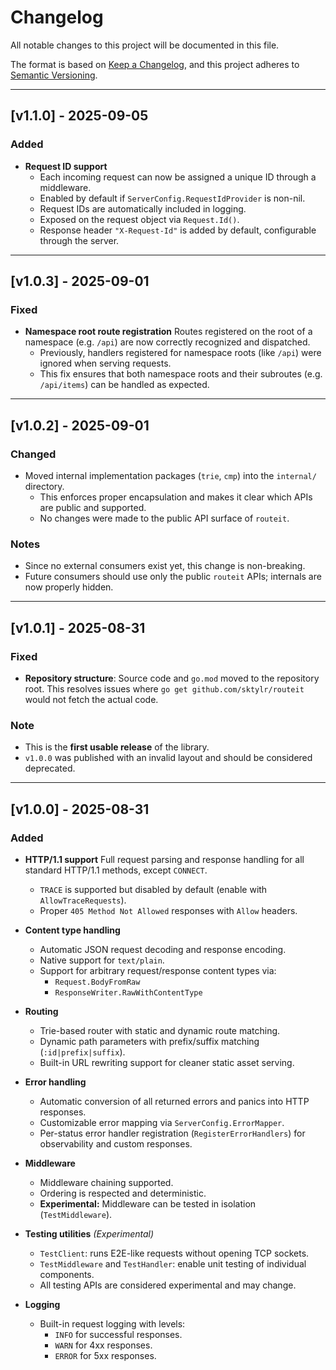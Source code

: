 # Changelog

All notable changes to this project will be documented in this file.

The format is based on [Keep a Changelog](https://keepachangelog.com/en/1.1.0/),
and this project adheres to [Semantic Versioning](https://semver.org/spec/v2.0.0.html).

---

## [v1.1.0] - 2025-09-05

### Added

- **Request ID support**
  - Each incoming request can now be assigned a unique ID through a middleware.
  - Enabled by default if `ServerConfig.RequestIdProvider` is non-nil.
  - Request IDs are automatically included in logging.
  - Exposed on the request object via `Request.Id()`.
  - Response header `"X-Request-Id"` is added by default, configurable through the server.

---

## [v1.0.3] - 2025-09-01

### Fixed

- **Namespace root route registration**
  Routes registered on the root of a namespace (e.g. `/api`) are now correctly recognized and dispatched.
  - Previously, handlers registered for namespace roots (like `/api`) were ignored when serving requests.
  - This fix ensures that both namespace roots and their subroutes (e.g. `/api/items`) can be handled as expected.

---

## [v1.0.2] - 2025-09-01

### Changed

- Moved internal implementation packages (`trie`, `cmp`) into the `internal/` directory.
  - This enforces proper encapsulation and makes it clear which APIs are public and supported.
  - No changes were made to the public API surface of `routeit`.

### Notes

- Since no external consumers exist yet, this change is non-breaking.
- Future consumers should use only the public `routeit` APIs; internals are now properly hidden.

---

## [v1.0.1] - 2025-08-31

### Fixed

- **Repository structure**: Source code and `go.mod` moved to the repository root.
  This resolves issues where `go get github.com/sktylr/routeit` would not fetch the actual code.

### Note

- This is the **first usable release** of the library.
- `v1.0.0` was published with an invalid layout and should be considered deprecated.

---

## [v1.0.0] - 2025-08-31

### Added

- **HTTP/1.1 support**
  Full request parsing and response handling for all standard HTTP/1.1 methods, except `CONNECT`.

  - `TRACE` is supported but disabled by default (enable with `AllowTraceRequests`).
  - Proper `405 Method Not Allowed` responses with `Allow` headers.

- **Content type handling**

  - Automatic JSON request decoding and response encoding.
  - Native support for `text/plain`.
  - Support for arbitrary request/response content types via:
    - `Request.BodyFromRaw`
    - `ResponseWriter.RawWithContentType`

- **Routing**

  - Trie-based router with static and dynamic route matching.
  - Dynamic path parameters with prefix/suffix matching (`:id|prefix|suffix`).
  - Built-in URL rewriting support for cleaner static asset serving.

- **Error handling**

  - Automatic conversion of all returned errors and panics into HTTP responses.
  - Customizable error mapping via `ServerConfig.ErrorMapper`.
  - Per-status error handler registration (`RegisterErrorHandlers`) for observability and custom responses.

- **Middleware**

  - Middleware chaining supported.
  - Ordering is respected and deterministic.
  - **Experimental:** Middleware can be tested in isolation (`TestMiddleware`).

- **Testing utilities** _(Experimental)_

  - `TestClient`: runs E2E-like requests without opening TCP sockets.
  - `TestMiddleware` and `TestHandler`: enable unit testing of individual components.
  - All testing APIs are considered experimental and may change.

- **Logging**
  - Built-in request logging with levels:
    - `INFO` for successful responses.
    - `WARN` for 4xx responses.
    - `ERROR` for 5xx responses.
